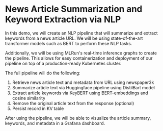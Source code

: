 # News Article Summarization and Keyword Extraction via NLP

In this demo, we will create an NLP pipeline that will summarize and extract keywords from a news article URL. We will be using state-of-the-art transformer models such as BERT to perform these NLP tasks.

Additionally, we will be using MLRun's real-time inference graphs to create the pipeline. This allows for easy containerization and deployment of our pipeline on top of a production-ready Kubernetes cluster.

The full pipeline will do the following:
1. Retrieve news article text and metadata from URL using newspaper3k
2. Summarize article text via Huggingface pipeline using DistilBart model
3. Extract article keywords via KeyBERT using BERT-embeddings and cosine similarity
4. Remove the original article text from the response (optional)
5. Persist record in KV table

After using the pipeline, we will be able to visualize the article summary, keywords, and metadata in a Grafana dashboard.